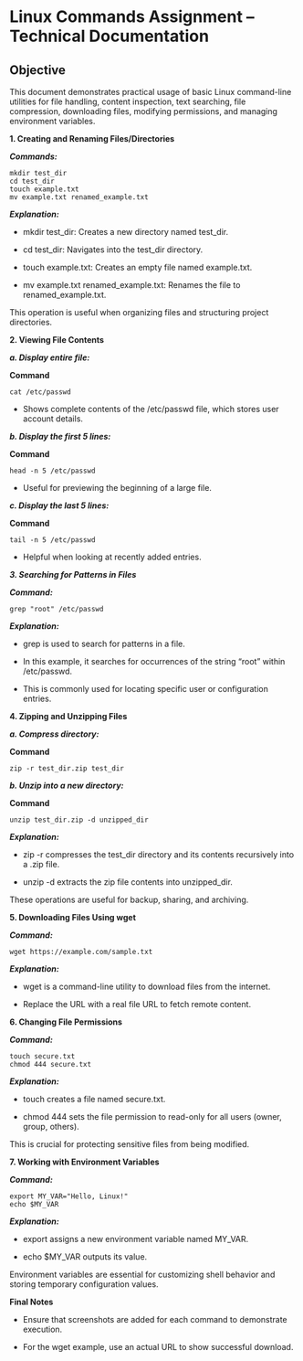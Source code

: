 # Linux Commands Assignment – Technical Documentation

## Objective

This document demonstrates practical usage of basic Linux command-line utilities for file handling, content inspection, text searching, file compression, downloading files, modifying permissions, and managing environment variables.

**1. Creating and Renaming Files/Directories**

***Commands:***
```
mkdir test_dir
cd test_dir
touch example.txt
mv example.txt renamed_example.txt
```
***Explanation:***

* mkdir test_dir: Creates a new directory named test_dir.

* cd test_dir: Navigates into the test_dir directory.

* touch example.txt: Creates an empty file named example.txt.

* mv example.txt renamed_example.txt: Renames the file to renamed_example.txt.

This operation is useful when organizing files and structuring project directories.

**2. Viewing File Contents**

***a. Display entire file:***

****Command****
```
cat /etc/passwd
```
* Shows complete contents of the /etc/passwd file, which stores user account details.

***b. Display the first 5 lines:***

****Command****
```
head -n 5 /etc/passwd
```
* Useful for previewing the beginning of a large file.

***c. Display the last 5 lines:***

****Command****
```
tail -n 5 /etc/passwd
```
* Helpful when looking at recently added entries.

***3. Searching for Patterns in Files***

***Command:***
```
grep "root" /etc/passwd
```
***Explanation:***

* grep is used to search for patterns in a file.

* In this example, it searches for occurrences of the string “root” within /etc/passwd.

* This is commonly used for locating specific user or configuration entries.

**4. Zipping and Unzipping Files**

***a. Compress directory:***

****Command****
```
zip -r test_dir.zip test_dir
```
***b. Unzip into a new directory:***

****Command****
```
unzip test_dir.zip -d unzipped_dir
```
***Explanation:***

* zip -r compresses the test_dir directory and its contents recursively into a .zip file.

* unzip -d extracts the zip file contents into unzipped_dir.

These operations are useful for backup, sharing, and archiving.

**5. Downloading Files Using wget**

***Command:***
```
wget https://example.com/sample.txt
```
***Explanation:***

* wget is a command-line utility to download files from the internet.

* Replace the URL with a real file URL to fetch remote content.

**6. Changing File Permissions**

***Command:***
```
touch secure.txt
chmod 444 secure.txt
```
***Explanation:***

* touch creates a file named secure.txt.

* chmod 444 sets the file permission to read-only for all users (owner, group, others).

This is crucial for protecting sensitive files from being modified.

**7. Working with Environment Variables**

***Command:***
```
export MY_VAR="Hello, Linux!"
echo $MY_VAR
```
***Explanation:***

* export assigns a new environment variable named MY_VAR.

* echo $MY_VAR outputs its value.

Environment variables are essential for customizing shell behavior and storing temporary configuration values.

**Final Notes**

* Ensure that screenshots are added for each command to demonstrate execution.

* For the wget example, use an actual URL to show successful download.
